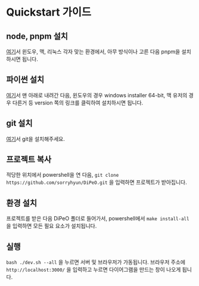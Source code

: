 # Quickstart 가이드

## node, pnpm 설치

[여기](https://nodejs.org/ko/download)서 윈도우, 맥, 리눅스 각자 맞는 환경에서, 아무 방식이나 고른 다음 pnpm을 설치하시면 됩니다.

## 파이썬 설치

[여기](https://www.python.org/downloads/release/python-3130/)서 맨 아래로 내려간 다음, 윈도우의 경우 windows installer 64-bit, 맥 유저의 경우 다른거 등 version 쪽의 링크를 클릭하여 설치하시면 됩니다.

## git 설치

[여기](https://git-scm.com/book/ko/v2/%EC%8B%9C%EC%9E%91%ED%95%98%EA%B8%B0-Git-%EC%84%A4%EC%B9%98)서 git을 설치해주세요.

## 프로젝트 복사

적당한 위치에서 powershell을 연 다음, `git clone https://github.com/sorryhyun/DiPeO.git` 을 입력하면 프로젝트가 받아집니다.

## 환경 설치

프로젝트를 받은 다음 DiPeO 폴더로 들어가서, powershell에서 `make install-all` 을 입력하면 모든 필요 요소가 설치됩니다.

## 실행

`bash ./dev.sh --all` 을 누르면 서버 및 브라우저가 가동됩니다. 브라우저 주소에 `http://localhost:3000/` 을 입력하고 누르면 다이어그램을 만드는 창이 나오게 됩니다.

